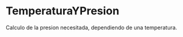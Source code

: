 TemperaturaYPresion
===================

Calculo de la presion necesitada, dependiendo de una temperatura.
